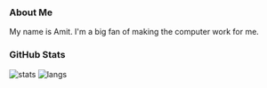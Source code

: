 ### About Me
My name is Amit.
I'm a big fan of making the computer work for me.

### GitHub Stats

![stats](https://github-readme-stats.vercel.app/api?username=AmitHalpert&theme=material-palenight)
</a>
![langs](https://github-readme-stats.vercel.app/api/top-langs/?username=AmitHalpert&exclude_repo=dotfiles&langs_count=8&layout=compact&theme=material-palenight)
</a>
